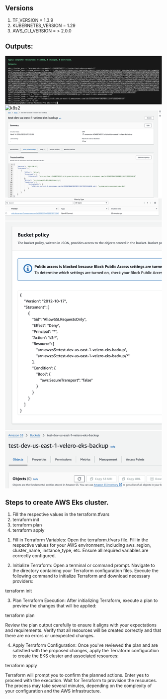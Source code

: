 ## Versions

1. TF_VERSION = 1.3.9
2. KUBERNETES_VERSION = 1.29
3. AWS_CLI_VERSION = > 2.0.0

##  Outputs:
![k8s1](SS/cluster-creation.png)
![k8s2](SS/console-cluster.png)
![k8s3](SS/namespace-pod-s3-access.png)
![k8s4](SS/oidc.png)
![k8s5](SS/s3-policy.png)
![k8s6](SS/s3.png)

## Steps to create AWS Eks cluster.

1. Fill  the respective values in the terraform.tfvars
2. terraform init
3. terraform plan
4. terraform apply

1) Fill in Terraform Variables:
Open the terraform.tfvars file.
Fill in the respective values for your AWS environment, including aws_region, cluster_name, instance_type, etc. Ensure all required variables are correctly configured.

2) Initialize Terraform:
Open a terminal or command prompt.
Navigate to the directory containing your Terraform configuration files.
Execute the following command to initialize Terraform and download necessary providers:

terraform init

3) Plan Terraform Execution:
After initializing Terraform, execute a plan to preview the changes that will be applied:

terraform plan

Review the plan output carefully to ensure it aligns with your expectations and requirements. Verify that all resources will be created correctly and that there are no errors or unexpected changes.

4) Apply Terraform Configuration:
Once you've reviewed the plan and are satisfied with the proposed changes, apply the Terraform configuration to create the EKS cluster and associated resources:

terraform apply

Terraform will prompt you to confirm the planned actions. Enter yes to proceed with the execution.
Wait for Terraform to provision the resources. The process may take several minutes, depending on the complexity of your configuration and the AWS infrastructure.


